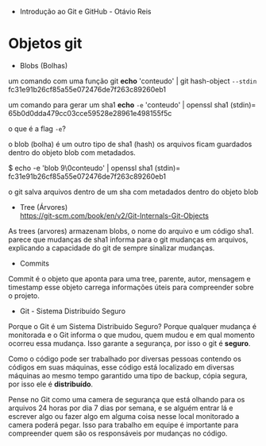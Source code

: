* Introdução ao Git e GitHub - Otávio Reis

# Objetos git

* Blobs (Bolhas)

um comando com uma função git
**echo** 'conteudo' | git hash-object `--stdin`
fc31e91b26cf85a55e072476de7f263c89260eb1

um comando para gerar um sha1
**echo** `-e` 'conteudo' | openssl sha1
(stdin)= 65b0d0dda479cc03cce59528e28961e498155f5c

o que é a flag `-e`?

o blob (bolha) é um outro tipo de sha1 (hash) os arquivos ficam guardados dentro do objeto blob com metadados.

$ echo -e 'blob 9\0conteudo' | openssl sha1
(stdin)= fc31e91b26cf85a55e072476de7f263c89260eb1

o git salva arquivos dentro de um sha com metadados dentro do objeto blob

* Tree (Árvores)  
https://git-scm.com/book/en/v2/Git-Internals-Git-Objects

As trees (arvores) armazenam blobs, o nome do arquivo e um código sha1.   
parece que mudanças de sha1 informa para o git mudanças em arquivos, explicando a capacidade do git de sempre sinalizar mudanças.

* Commits

Commit é o objeto que aponta para uma tree, parente, autor, mensagem e timestamp
esse objeto carrega informações úteis para compreender sobre o projeto.

* Git - Sistema Distribuído Seguro

Porque o Git é um Sistema Distribuido Seguro? 
Porque qualquer mudança é monitorada e o Git informa o que mudou, quem mudou e em qual momento ocorreu essa mudança. Isso garante a segurança, por isso o git é **seguro**.

Como o código pode ser trabalhado por diversas pessoas contendo os códigos em suas máquinas, esse código está localizado em diversas máquinas ao mesmo tempo garantido uma tipo de backup, cópia segura, por isso ele é **distribuído**.

Pense no Git como uma camera de segurança que está olhando para os arquivos 24 horas por dia 7 dias por semana, e se alguém entrar lá e escrever algo ou fazer algo em alguma coisa nesse local monitorado a camera poderá pegar. Isso para trabalho em equipe é importante para compreender quem são os responsáveis por mudanças no código.